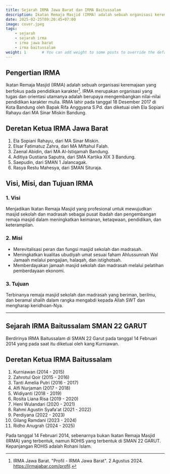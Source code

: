 ```yaml
---
title: Sejarah IRMA Jawa Barat dan IRMA Baitussalam
description: Ikatan Remaja Masjid (IRMA) adalah sebuah organisasi keremajaan yang berfokus pada pendidikan karakter.
date: 2025-02-25T09:20:45+07:00
image: cover.jpeg
tags:
    - sejarah
    - sejarah irma
    - irma jawa barat
    - irma baitussalam
weight: 1       # You can add weight to some posts to override the default sorting (date descending)
---
```


## Pengertian IRMA

Ikatan Remaja Masjid (IRMA) adalah sebuah organisasi keremajaan yang berfokus pada pendidikan karakter[^1]. IRMA merupakan organisasi yang tugas dan orientasi utamanya adalah berupaya mengembangkan nilai-nilai pendidikan karakter mulia. IRMA lahir pada tanggal 18 Desember 2017 di Kota Bandung oleh Bapak Rifa Anggyana S.Pd. dan diketuai oleh Ela Sopiani Rahayu dari MA Sinar Miskin Bandung.

[^1]: IRMA Jawa Barat. "Profil - IRMA Jawa Barat". 2 Agustus 2024. <https://irmajabar.com/profil>.

## Deretan Ketua IRMA Jawa Barat

1. Ela Sopiani Rahayu, dari MA Sinar Miskin.
2. Elsar Fatimatuz Zahra, dari MA Miftahul Falah.
3. Zaenal Abidin, dari MA Al-Istiqamah Bandung.
4. Aditiya Gustiana Saputra, dari SMA Kartika XIX 3 Bandung.
5. Saepudin, dari SMAN 1 Jalancagak.
6. Rasya Restu Mahesya, dari SMAN Situraja.

## Visi, Misi, dan Tujuan IRMA
### 1. Visi

Menjadikan Ikatan Remaja Masjid yang profesional untuk mewujudkan masjid sekolah dan madrasah sebagai pusat ibadah dan pengembangan remaja masjid dalam meningkatkan keimanan, ketaqwaan, pendidikan, dan keterampilan.

### 2. Misi

- Merevitalisasi peran dan fungsi masjid sekolah dan madrasah.
- Meningkatkan kualitas ubudiyah umat sesuai faham Ahlussunnah Wal Jamaah melalui pengajian, halaqah, dan istighotsah.
- Memberdayakan jamaah masjid sekolah dan madrasah melalui pelatihan pemberdayaan ekonomi.

### 3. Tujuan

Terbinanya remaja masjid sekolah dan madrasah yang beriman, berilmu, dan beramal shalih dalam rangka mengabdi kepada Allah SWT dan mengharap keridhoan-Nya.

---

## Sejarah IRMA Baitussalam SMAN 22 GARUT

Berdirinya IRMA Baitussalam di SMAN 22 Garut pada tanggal 14 Februari 2014 yang pada saat itu diketuai oleh kang Kurniawan.

## Deretan Ketua IRMA Baitussalam

1. Kurniawan (2014 - 2015)
2. Zahrotul Qoir (2015 - 2016)
3. Tanti Amelia Putri (2016 - 2017)
4. Alfi Nurjaman (2017 - 2018)
5. Widiyanti (2018 - 2019)
6. Rosita Liana Risa (2019 - 2020)
7. Heni Wulandari (2020 - 2021)
8. Rahmi Agustin Syafa'at (2021 - 2022)
9. Perdiyana (2022 - 2023)
10. Gilang Ramdani (2023 - 2024)
11. Ridho Anugrah (2024 - 2025)

Pada tanggal 14 Februari 2014, sebenarnya bukan Ikatan Remaja Masjid (IRMA) yang terbentuk, namun ROHIS yang terbentuk di SMAN 22 GARUT. Kepanjangan ROHIS adalah Rohani Islam.

